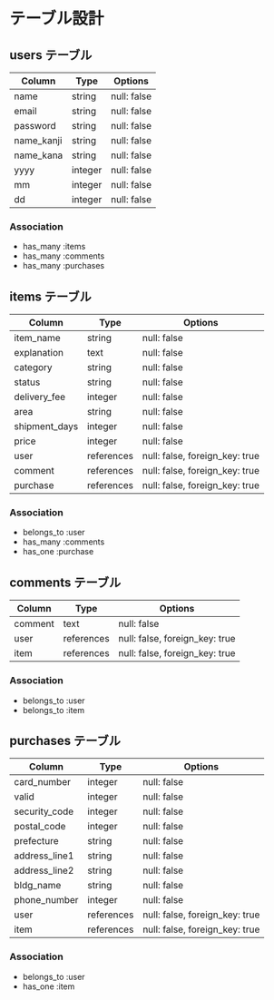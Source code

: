 # テーブル設計

## users テーブル

| Column     | Type    | Options     |
| --------   | ------  | ----------- |
| name       | string  | null: false |
| email      | string  | null: false |
| password   | string  | null: false |
| name_kanji | string  | null: false |
| name_kana  | string  | null: false |
| yyyy       | integer | null: false |
| mm         | integer | null: false |
| dd         | integer | null: false |

### Association

- has_many :items
- has_many :comments
- has_many :purchases

## items テーブル

| Column         | Type       | Options     |
| -----------    | ---------  | ----------- |
| item_name      | string     | null: false |
| explanation    | text       | null: false |
| category       | string     | null: false |
| status         | string     | null: false |
| delivery_fee   | integer    | null: false |
| area           | string     | null: false |
| shipment_days  | integer    | null: false |
| price          | integer    | null: false |
| user           | references | null: false, foreign_key: true|
| comment        | references | null: false, foreign_key: true|
| purchase       | references | null: false, foreign_key: true|


### Association

- belongs_to :user
- has_many :comments
- has_one  :purchase


## comments テーブル

| Column       | Type       | Options                        |
| -------      | ---------- | ------------------------------ |
| comment      | text       | null: false                    |
| user         | references | null: false, foreign_key: true |
| item         | references | null: false, foreign_key: true |

### Association

- belongs_to :user
- belongs_to :item

## purchases テーブル

| Column         | Type       | Options     |
| -----------    | ---------  | ----------- |
| card_number    | integer    | null: false |
| valid          | integer    | null: false |
| security_code  | integer    | null: false |
| postal_code    | integer    | null: false |
| prefecture     | string     | null: false |
| address_line1  | string     | null: false |
| address_line2  | string     | null: false |
| bldg_name      | string     | null: false |
| phone_number   | integer    | null: false |
| user           | references | null: false, foreign_key: true|
| item           | references | null: false, foreign_key: true|

### Association

- belongs_to :user
- has_one  :item
